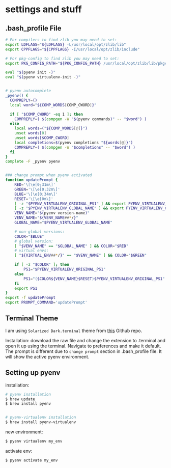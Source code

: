 
# settings and stuff


## .bash_profile File

```bash
# For compilers to find zlib you may need to set:
export LDFLAGS="${LDFLAGS} -L/usr/local/opt/zlib/lib"
export CPPFLAGS="${CPPFLAGS} -I/usr/local/opt/zlib/include"

# For pkg-config to find zlib you may need to set:
export PKG_CONFIG_PATH="${PKG_CONFIG_PATH} /usr/local/opt/zlib/lib/pkgconfig"

eval "$(pyenv init -)"
eval "$(pyenv virtualenv-init -)"


# pyenv autocomplete
_pyenv() {
  COMPREPLY=()
  local word="${COMP_WORDS[COMP_CWORD]}"

  if [ "$COMP_CWORD" -eq 1 ]; then
    COMPREPLY=( $(compgen -W "$(pyenv commands)" -- "$word") )
  else
    local words=("${COMP_WORDS[@]}")
    unset words[0]
    unset words[$COMP_CWORD]
    local completions=$(pyenv completions "${words[@]}")
    COMPREPLY=( $(compgen -W "$completions" -- "$word") )
  fi
}
complete -F _pyenv pyenv


### change prompt when pyenv activated
function updatePrompt {
    RED='\[\e[0;31m\]'
    GREEN='\[\e[0;32m\]'
    BLUE='\[\e[0;34m\]'
    RESET='\[\e[0m\]'
    [ -z "$PYENV_VIRTUALENV_ORIGINAL_PS1" ] && export PYENV_VIRTUALENV_ORIGINAL_PS1="$PS1"
    [ -z "$PYENV_VIRTUALENV_GLOBAL_NAME" ] && export PYENV_VIRTUALENV_GLOBAL_NAME="$(pyenv global)"
    VENV_NAME="$(pyenv version-name)"
    VENV_NAME="${VENV_NAME##*/}"
    GLOBAL_NAME="$PYENV_VIRTUALENV_GLOBAL_NAME"

    # non-global versions:
    COLOR="$BLUE"
    # global version:
    [ "$VENV_NAME" == "$GLOBAL_NAME" ] && COLOR="$RED"
    # virtual envs:
    [ "${VIRTUAL_ENV##*/}" == "$VENV_NAME" ] && COLOR="$GREEN"

    if [ -z "$COLOR" ]; then
        PS1="$PYENV_VIRTUALENV_ORIGINAL_PS1"
    else
        PS1="($COLOR${VENV_NAME}$RESET)$PYENV_VIRTUALENV_ORIGINAL_PS1"
    fi
    export PS1
}
export -f updatePrompt
export PROMPT_COMMAND='updatePrompt'
```

## Terminal Theme
I am using `Solarized Dark.terminal` theme from [this](https://github.com/lysyi3m/macos-terminal-themes/tree/master/schemes) Github repo. 

Installation:
download the raw file and change the extension to .terminal and open it up using the terminal. Navigate to preferences and make it default. The prompt is different due to `change prompt` section in .bash_profile file. It will show the active pyenv environment. 

## Setting up pyenv

installation:
```sh 
# pyenv installation
$ brew update
$ brew install pyenv


# pyenv-virtualenv installation
$ brew install pyenv-virtualenv
```


new environment: 
```sh
$ pyenv virtualenv my_env
```

activate env: 
```sh
$ pyenv activate my_env
```



